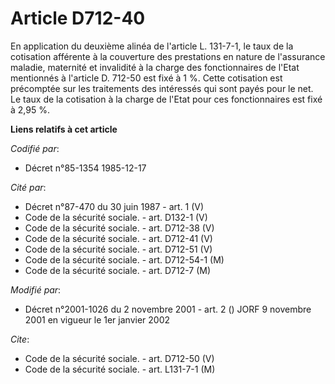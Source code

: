 # Article D712-40

En application du deuxième alinéa de l'article L. 131-7-1, le taux de la cotisation afférente à la couverture des prestations
en nature de l'assurance maladie, maternité et invalidité à la charge des fonctionnaires de l'Etat mentionnés à l'article D.
712-50 est fixé à 1 %. Cette cotisation est précomptée sur les traitements des intéressés qui sont payés pour le net. Le taux
de la cotisation à la charge de l'Etat pour ces fonctionnaires est fixé à 2,95 %.

**Liens relatifs à cet article**

_Codifié par_:

  - Décret n°85-1354 1985-12-17

_Cité par_:

  - Décret n°87-470 du 30 juin 1987 - art. 1 (V)
  - Code de la sécurité sociale. - art. D132-1 (V)
  - Code de la sécurité sociale. - art. D712-38 (V)
  - Code de la sécurité sociale. - art. D712-41 (V)
  - Code de la sécurité sociale. - art. D712-51 (V)
  - Code de la sécurité sociale. - art. D712-54-1 (M)
  - Code de la sécurité sociale. - art. D712-7 (M)

_Modifié par_:

  - Décret n°2001-1026 du 2 novembre 2001 - art. 2 () JORF 9 novembre 2001 en vigueur le 1er janvier 2002

_Cite_:

  - Code de la sécurité sociale. - art. D712-50 (V)
  - Code de la sécurité sociale. - art. L131-7-1 (M)
